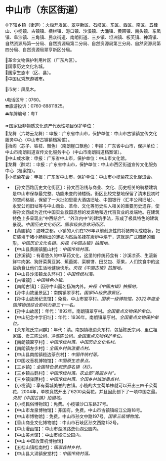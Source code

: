 # 中山市（东区街道）  
🌐下辖乡镇（街道）：火炬开发区、翠亨新区、石岐区、东区、西区、南区、五桂山、小榄镇、古镇镇、横栏镇、港口镇、沙溪镇、大涌镇、黄圃镇、南头镇、东凤镇、阜沙镇、三角镇、民众街道、南朗街道、三乡镇、坦洲镇、板芙镇、神湾镇、自然资源局第一分局、自然资源局第二分局、自然资源局第三分局、自然资源局第四分局、自然资源局翠亨新区分局。  
  
🚩革命文物保护利用片区（广东片区）。  
🚩国家历史文化名城。  
🚩国家生态市（区、县）。  
🏅中国优秀旅游城市。
  
🌳市树：凤凰木。  
  
📞电话区号：0760。  
☎️旅游投诉：0760-88811825。  
🚘车牌编号：粤T  
  
⏩国家级非物质文化遗产代表性项目保护单位：  
🔸龙舞（六坊云龙舞）：申报：广东省中山市，保护单位：中山市古镇镇宣传文化服务中心（中山市古镇镇档案馆）。  
🔸抬阁（芯子、铁枝、飘色）（南朗崖口飘色）：申报：广东省中山市，保护单位：中山市南朗街道宣传文化服务中心（中山市南朗街道档案馆）。  
🔸中山咸水歌：申报：广东省中山市，保护单位：中山市文化馆。  
🔸龙舞（醉龙）：申报：广东省中山市，保护单位：中山市西区街道宣传文化服务中心（档案馆）。  
🔸小榄菊花会：申报：广东省中山市，保护单位：中山市小榄菊花文化促进会。    
  
* 【孙文西路历史文化街区】：孙文西沿线与商业、文化、历史相关的骑楼建筑是中山市保存最完整、功能未变的骑楼街。街区比较完整地保留了清末民初时的空间格局，保留了一大批如思豪大酒店旧址、中国银行（汇丰公司旧址）、永安公司旧址等与中山商业、革命、文化等历史名人相关的重要历史遗存，使得孙文西成为近代中国实业救国思想的发源地和近代百货业的发端地。在建筑特色上多呈现出“中西结合”、“外洋内中”的建筑手法，形成了极具特色的建筑景观。*中国历史文化街区。国家级旅游休闲街区。*  
* 【黄圃镇】：腊味之都。小镇的人们在126年以前创造性的将猪肉切成粒状，把它装填于猪小肠掰出的薄衣内然后吊挂在炭炉中烘干，这就是广式腊肠的雏形。*中国历史文化名镇。央视《中国古镇》拍摄地。*  
* 【中山县黄圃镇鳌山村】：*中国传统村落。*  
* 【沙溪镇】：有着悠久的中草药文化，这里的传统药食有：沙溪凉茶、生滚新鲜牛肉粥、狗肝菜黄豆粥、蕉蕾粥、栾樨饼、田艾包、茶果，人们饮食中的这些药食让他们生活地健康快乐。*央视《中国古镇》拍摄地。*  
* 【中山县沙溪镇龙头环村】：*中国传统村落。*  
* 【古镇镇】：*中国特色小镇。*  
* 【南朗古镇】：因孙中山而名扬海内外。*央视《中国古镇》拍摄地。*  
* 【孙中山故里景区】：南朗镇翠亨村。*国家5A级旅游景区。*  
* 【孙中山故居纪念馆】：免费。中山市翠亨村。*国家一级博物馆。2022年度全国博物馆综合影响力第三十一名。*    
* 【孙中山故居】：年代：1892年。南朗镇翠亨村。*全国重点文物保护单位。*  
* 【中山纪念中学旧址】：年代：1936年。南朗镇翠亨村。*全国重点文物保护单位。*  
* 【茶东陈氏宗祠群】：年代：清。南朗镇榄边茶东村，包括陈氏宗祠、里仁祖家庙、贡三陈公祠、净溪陈公祠。*全国重点文物保护单位。*  
* 【南朗镇翠亨村】：*中国传统村落。中国历史文化名村。*  
* 【南朗镇左步村】：*全国乡村旅游重点村。*  
* 【中山县南朗镇榄边茶东村】：*中国传统村落。*  
* 【中国收音机博物馆】：*中国原生态景点。*  
* 【三乡镇】：*全国特色景观旅游名镇（村）。*  
* 【三乡镇古鹤村】：*中国传统村落。农业部“美丽乡村”。*  
* 【三乡镇雍陌村】：*中国传统村落。全国乡村旅游重点村。*  
* 【小榄镇】：享有菊城美誉的古镇。小榄的大立菊单株就可以开出三四千朵菊花，2004年，单株竟然开出了6200朵菊花，并且因此创下了一项中国之最。*央视《中国古镇》拍摄地。*  
* 【小榄民俗博物馆】：免费。小榄镇沙口东路27号。  
* 【中山市龙泉博物馆】：非国有。免费。中山市古镇镇岐江公路18号。  
* 【中山市博物馆】：免费。中山市孙文中路197号。*国家三级博物馆。*   
* 【香山商业文化博物馆】：中山市石岐区孙文西路152号。  
* 【中山漫画馆】：中山市湖滨路逸仙湖公园内。  
* 【中山美术馆】：中山市岐江公园内。  
* 【中山·中国收音机博物馆】  
* 【五桂山镇桂南村】：*国家森林乡村。*  
* 【中山县大涌镇安堂村】：*中国传统村落。*  